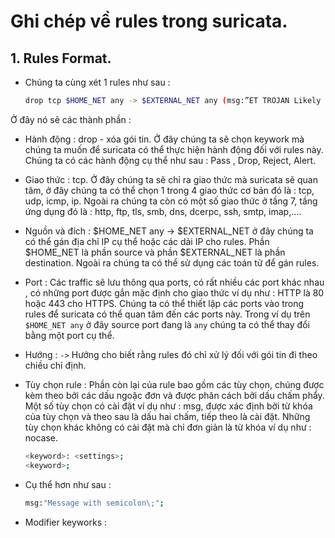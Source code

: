 # Ghi chép về rules trong suricata.

## 1. Rules Format.



- Chúng ta cùng xét 1 rules như sau :

    ```sh
    drop tcp $HOME_NET any -> $EXTERNAL_NET any (msg:”ET TROJAN Likely Bot Nick in IRC (USA +..)”; flow:established,to_server; flowbits:isset,is_proto_irc; content:”NICK “; pcre:”/NICK .*USA.*[0-9]{3,}/i”; reference:url,doc.emergingthreats.net/2008124; classtype:trojan-activity; sid:2008124; rev:2;)
    ```

Ở đây nó sẽ các thành phần :

- Hành động : drop - xóa gói tin. Ở đây chúng ta sẽ chọn keywork mà chúng ta muốn để suricata có thể thực hiện hành động đối với rules này. Chúng ta có các hành động cụ thể như sau : Pass , Drop, Reject, Alert.

- Giao thức : tcp. Ở đây chúng ta sẽ chỉ ra giao thức mà suricata sẽ quan tâm, ở đây chúng ta có thể chọn 1 trong 4 giao thức cơ bản đó là : tcp, udp, icmp, ip. Ngoài ra chúng ta còn có một số giao thức ở tầng 7, tầng ứng dụng đó là : http, ftp, tls, smb, dns, dcerpc, ssh, smtp, imap,....

- Nguồn và đích : $HOME_NET any -> $EXTERNAL_NET ở đây chúng ta có thể gán địa chỉ IP cụ thể hoặc các dải IP cho rules. Phần $HOME_NET là phần source và phần $EXTERNAL_NET là phần destination. Ngoài ra chúng ta có thể sử dụng các toán tử để gán rules.

- Port : Các traffic sẽ lưu thông qua ports, có rất nhiều các port khác nhau , có những port được gắn mặc định cho giao thức ví dụ như : HTTP là 80 hoặc 443 cho HTTPS. Chúng ta có thể thiết lập các ports vào trong rules để suricata có thể quan tâm đến các ports này. Trong ví dụ trên `$HOME_NET any` ở đây source port đang là `any` chúng ta có thể thay đổi bằng một port cụ thể.

- Hướng : `->` Hướng cho biết rằng rules đó chỉ xử lý đối với gói tin đi theo chiều chỉ định. 

- Tùy chọn rule : Phần còn lại của rule bao gồm các tùy chọn, chúng được kèm theo bởi các dấu ngoặc đơn và được phân cách bởi dấu chấm phẩy. Một số tùy chọn có cài đặt ví dụ như : msg, được xác định bởi từ khóa của tùy chọn và theo sau là dấu hai chấm, tiếp theo là cài đặt. Những tùy chọn khác không có cài đặt mà chỉ đơn giản là từ khóa ví dụ như : nocase.

    ```sh
    <keyword>: <settings>;
    <keyword>;
    ```

- Cụ thể hơn như sau :

    ```sh
    msg:"Message with semicolon\;";
    ```


- Modifier keyworks  : 